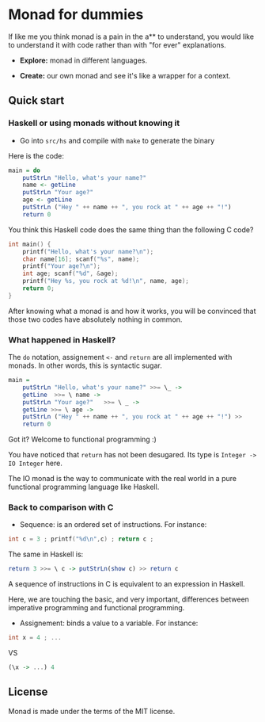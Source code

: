 # Monad for dummies

If like me you think monad is a pain in the a** to understand, you
would like to understand it with code rather than with "for ever"
explanations.

* **Explore:** monad in different languages.

* **Create:** our own monad and see it's like a wrapper for a context.

## Quick start

### Haskell or using monads without knowing it

* Go into `src/hs` and compile with `make` to generate the binary

Here is the code:

```haskell
main = do  
    putStrLn "Hello, what's your name?"  
    name <- getLine  
    putStrLn "Your age?"  
    age <- getLine  
    putStrLn ("Hey " ++ name ++ ", you rock at " ++ age ++ "!")
    return 0
```

You think this Haskell code does the same thing than the following C code?

```c
int main() {
    printf("Hello, what's your name?\n");
    char name[16]; scanf("%s", name);
    printf("Your age?\n");
    int age; scanf("%d", &age);
    printf("Hey %s, you rock at %d!\n", name, age);
    return 0;
}
```

After knowing what a monad is and how it works, you will be convinced that those
two codes have absolutely nothing in common.

### What happened in Haskell?

The ```do``` notation, assignement ```<-``` and ```return``` are all
implemented with monads. In other words, this is syntactic sugar.

```haskell
main =
    putStrLn "Hello, what's your name?" >>= \_ ->
    getLine  >>= \ name ->
    putStrLn "Your age?"   >>= \ _ ->
    getLine >>= \ age ->
    putStrLn ("Hey " ++ name ++ ", you rock at " ++ age ++ "!") >>
    return 0
```

Got it? Welcome to functional programming :)

You have noticed that ```return``` has not been desugared. Its type is
```Integer -> IO Integer``` here.

The IO monad is the way to communicate with the real world in a pure
functional programming language like Haskell.

### Back to comparison with C

* Sequence: is an ordered set of instructions. For instance:

```c
int c = 3 ; printf("%d\n",c) ; return c ;
```

The same in Haskell is:

```haskell
return 3 >>= \ c -> putStrLn(show c) >> return c
```

A sequence of instructions in C is equivalent to an expression in
Haskell.

Here, we are touching the basic, and very important, differences
between imperative programming and functional programming.

* Assignement: binds a value to a variable. For instance:

```c 
int x = 4 ; ...
``` 
VS 
```haskell 
(\x -> ...) 4
```

## License

Monad is made under the terms of the MIT license.
